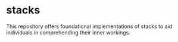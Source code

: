 # stacks
This repository offers foundational implementations of stacks to aid individuals in comprehending their inner workings.
